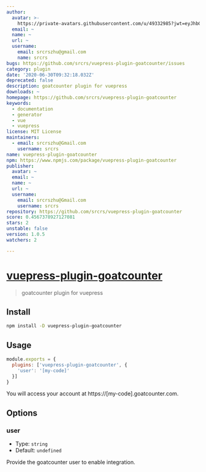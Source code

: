```yaml
---
author:
  avatar: >-
    https://private-avatars.githubusercontent.com/u/49332985?jwt=eyJhbGciOiJIUzI1NiIsInR5cCI6IkpXVCJ9.eyJpc3MiOiJnaXRodWIuY29tIiwiYXVkIjoicmF3LmdpdGh1YnVzZXJjb250ZW50LmNvbSIsImtleSI6ImtleTEiLCJleHAiOjE3MzQ2NzM1NjAsIm5iZiI6MTczNDY3MjM2MCwicGF0aCI6Ii91LzQ5MzMyOTg1In0.A83AbeArLvzE_Qh--C-U2AU0MhEOlS6FHIXKCbNfcgg&v=4
  email: ~
  name: ~
  url: ~
  username:
    email: srcrszhu@gmail.com
    name: srcrs
bugs: https://github.com/srcrs/vuepress-plugin-goatcounter/issues
category: plugin
date: '2020-06-30T09:32:18.032Z'
deprecated: false
description: goatcounter plugin for vuepress
downloads: ~
homepage: https://github.com/srcrs/vuepress-plugin-goatcounter
keywords:
  - documentation
  - generator
  - vue
  - vuepress
license: MIT License
maintainers:
  - email: srcrszhu@Gmail.com
    username: srcrs
name: vuepress-plugin-goatcounter
npm: https://www.npmjs.com/package/vuepress-plugin-goatcounter
publisher:
  avatar: ~
  email: ~
  name: ~
  url: ~
  username:
    email: srcrszhu@Gmail.com
    username: srcrs
repository: https://github.com/srcrs/vuepress-plugin-goatcounter
score: 0.4567378927127081
stars: 2
unstable: false
version: 1.0.5
watchers: 2

---
```


# [vuepress-plugin-goatcounter](https://github.com/srcrs/vuepress-plugin-goatcounter)

> goatcounter plugin for vuepress

## Install

```bash
npm install -D vuepress-plugin-goatcounter
```

## Usage

```javascript
module.exports = {
  plugins: ['vuepress-plugin-goatcounter', {
    'user': '[my-code]'
  }]
}
```

You will access your account at https://[my-code].goatcounter.com.

## Options

### user

- Type: `string`
- Default: `undefined`

Provide the goatcounter user to enable integration.
